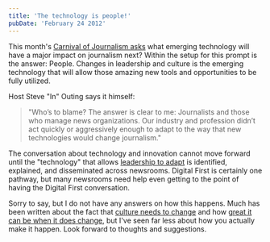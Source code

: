 ```yaml
---
title: 'The technology is people!'
pubDate: 'February 24 2012'
---
```


<p>This month&#39;s <a href="http://carnivalofjournalism.com/2012/02/02/what-emerging-technology-or-digital-trend-will-upend-journalism-next-jcarn/">Carnival of Journalism asks</a> what emerging technology will have a major impact on journalism next? Within the setup for this prompt is the answer: People. Changes in leadership and culture is the emerging technology that will allow those amazing new tools and opportunities to be fully utilized.</p>
<!--break-->
<p>Host Steve &quot;In&quot; Outing says it himself:&nbsp;</p>
<blockquote>&quot;Who&rsquo;s to blame? The answer is clear to me: Journalists and those who manage news organizations. Our industry and profession didn&rsquo;t act quickly or aggressively enough to adapt to the way that new technologies would change journalism.&quot;</blockquote>
<p>The conversation about technology and innovation cannot move forward until the &quot;technology&quot; that allows <a href="http://jxpaton.wordpress.com/2012/02/18/old-dogs-new-tricks-and-crappy-newspaper-executives/">leadership to adapt</a> is identified, explained, and disseminated across newsrooms. Digital First is certainly one pathway, but many newsrooms need help even getting to the point of having the Digital First conversation.&nbsp;</p>
<p>Sorry to say, but I do not have any answers on how this happens. Much has been written about the fact that <a href="http://www.poynter.org/latest-news/mediawire/158767/former-newspaper-editors-regret-not-pushing-for-change-more-aggressively/">culture needs to change</a>&nbsp;and&nbsp;how <a href="http://www.knightfoundation.org/press-room/press-mention/new-knight-study-identifies-3-surprising-keys-nonp/">great it can be when it does change</a>, but I&#39;ve seen far less about how you actually make it happen. Look forward to thoughts and suggestions.</p>



